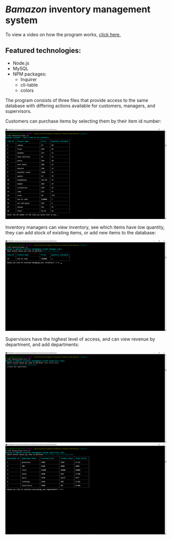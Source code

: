 # _Bamazon_ inventory management system

To view a video on how the program works, [click here.](http://google.com)

## Featured technologies:
* Node.js
* MySQL
* NPM packages:
	* Inquirer
	* cli-table
	* colors

The program consists of three files that provide access to the same database with differing actions available for customers, managers, and supervisors.

Customers can purchase items by selecting them by their item id number:

![Image of customer view](https://github.com/m081779/Bamazon/blob/master/images/img1.png)

Inventory managers can view inventory, see which items have low quantity, they can add stock of existing items, or add new items to the database:

![Image of customer view](https://github.com/m081779/Bamazon/blob/master/images/img2.png)

Supervisors have the highest level of access, and can view revenue by department, and add departments:

![Image of customer view](https://github.com/m081779/Bamazon/blob/master/images/img3.png)
![Image of customer view](https://github.com/m081779/Bamazon/blob/master/images/img4.png)